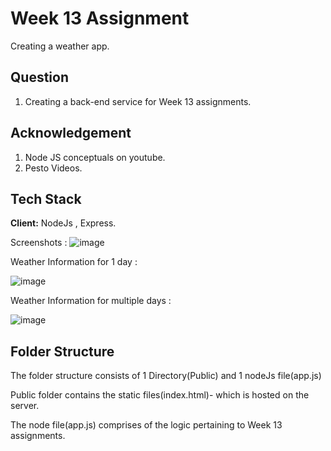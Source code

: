 
# Week 13 Assignment 

Creating a weather app.


## Question

1. Creating a back-end service for Week 13 assignments. 



## Acknowledgement 
1. Node JS conceptuals on youtube. 
2. Pesto Videos.
## Tech Stack

**Client:** NodeJs , Express.

Screenshots : 
![image](https://user-images.githubusercontent.com/102906185/210153810-7683fede-82f8-4852-a891-c96b7ba59f14.png)

Weather Information for 1 day : 

![image](https://user-images.githubusercontent.com/102906185/210153823-62ac7bc1-8e93-4c2d-a8bb-1ced2827a056.png)

Weather Information for multiple days : 

![image](https://user-images.githubusercontent.com/102906185/210153835-657166fb-4290-43be-b92f-882c24fa9d1b.png)




## Folder Structure 

The folder structure consists of 1 Directory(Public) and 1 nodeJs file(app.js)

Public folder contains the static files(index.html)- which is hosted on the server. 

The node file(app.js) comprises of the logic pertaining to Week 13 assignments.
